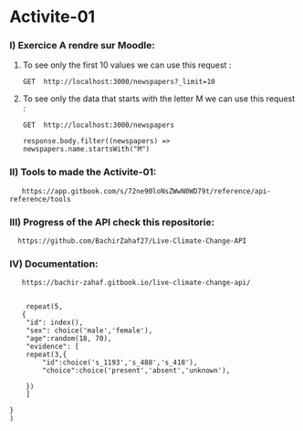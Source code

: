# Activite-01
### I) Exercice A rendre sur Moodle:


1) To see only the first 10 values we can use this request :

       GET  http://localhost:3000/newspapers?_limit=10
       
2) To see only the data that starts with the letter M we can use this request :
      
       GET  http://localhost:3000/newspapers 
       
       response.body.filter((newspapers) => newspapers.name.startsWith("M")
       
### II) Tools to made the Activite-01:
       
       https://app.gitbook.com/s/72ne90loNsZWwN0WD79t/reference/api-reference/tools
       
### III) Progress of the API check this repositorie:

      https://github.com/BachirZahaf27/Live-Climate-Change-API
      
      
### IV) Documentation:

       https://bachir-zahaf.gitbook.io/live-climate-change-api/
       
       
		repeat(5, 
       {
		"id": index(),
  		"sex": choice('male','female'),
  		"age":random(18, 70),
  		"evidence": [
        repeat(3,{
        	"id":choice('s_1193','s_488','s_418'),
          	"choice":choice('present','absent','unknown'),
          	
        }) 
        ]

	}      
	)
